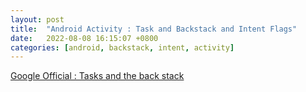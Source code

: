 ```yaml
---
layout: post
title:  "Android Activity : Task and Backstack and Intent Flags"
date:   2022-08-08 16:15:07 +0800
categories: [android, backstack, intent, activity]
---
```


[Google Official : Tasks and the back stack ](https://www.youtube.com/watch?v=MvIlVsXxXmY)

##
